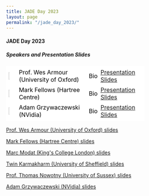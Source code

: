 ```yaml
---
title: JADE Day 2023
layout: page
permalink: "/jade_day_2023/"
---
```


<style>
table.GeneratedTable {

  width: 75%;
  background-color: #ffffff;
  border-collapse: collapse;
  border-width: 2px;
  border-color: #ffffff;
  border-style: solid;
  color: #000000;
}

 
table.GeneratedTable td, table.GeneratedTable th {
  border-width: 2px;
  border-color: #ffffff;
  border-style: solid;
  padding: 3px;
}
</style>

#### JADE Day 2023

##### Speakers and Presentation Slides

<table class="GeneratedTable">

  <tbody>

  <tr>
      <td><img src="{{ site.baseurl }}/img/logo/oxford-logo.gif" alt="" width="10%" height="20%"/></td>
      <td>Prof. Wes Armour (University of Oxford) </td>
      <td>Bio</td>   
      <td><a href="/img/wa_jade_2023.pdf" target="_blank">Presentation Slides</a></td>
  </tr>
  <tr>
      <td><img src="{{ site.baseurl }}/img/logo/hartree_logo.png" alt="" width="10%" height="20%"/></td>
      <td>Mark Fellows (Hartree Centre)</td>
      <td>Bio</td>   
      <td><a href="/img/mf_jade_2023.pdf" target="_blank">Presentation Slides</a></td>
  </tr>

  
   <tr>
      <td><img src="{{ site.baseurl }}/img/logo/Nvidia_logo.png" alt="" width="10%" height="20%"/></td>
      <td>Adam Grzywaczewski (NVidia)</td>
      <td>Bio</td>   
      <td><a href="/img/ag_jade_2023.pdf" target="_blank">Presentation Slides</a></td>
    </tr>
      
  </tbody>

</table>



<a href="/img/wa_jade_2023.pdf" target="_blank">Prof. Wes Armour (University of Oxford) slides</a>

<a href="/img/mf_jade_2023.pdf" target="_blank">Mark Fellows (Hartree Centre) slides</a>

<a href="/img/mm_jade_2023.pdf" target="_blank">Marc Modat (King's College London) slides</a>

<a href="/img/tk_jade_2023.pdf" target="_blank">Twin Karmakharm (University of Sheffield) slides</a>

<a href="/img/tn_jade_2023.pdf" target="_blank">Prof. Thomas Nowotny (University of Sussex) slides</a>

<a href="/img/ag_jade_2023.pdf" target="_blank">Adam Grzywaczewski (NVidia) slides</a>

